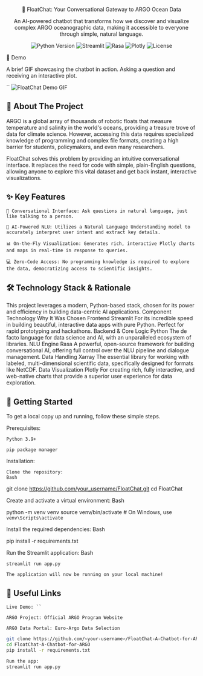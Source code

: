 <div align="center">

🌊 FloatChat: Your Conversational Gateway to ARGO Ocean Data

<p>
An AI-powered chatbot that transforms how we discover and visualize complex ARGO oceanographic data, making it accessible to everyone through simple, natural language.
</p>

<p>
<img src="https://img.shields.io/badge/Python-3.9+-blue.svg" alt="Python Version">
<img src="https://img.shields.io/badge/Framework-Streamlit-red.svg" alt="Streamlit">
<img src="https://img.shields.io/badge/NLU-Rasa-orange.svg" alt="Rasa">
<img src="https://img.shields.io/badge/Visualization-Plotly-purple.svg" alt="Plotly">
<img src="https://img.shields.io/badge/License-MIT-green.svg" alt="License">
</p>

</div>

🎥 Demo

A brief GIF showcasing the chatbot in action. Asking a question and receiving an interactive plot.

``
![FloatChat Demo GIF](link_to_your_demo_gif.gif)

## 📖 About The Project

ARGO is a global array of thousands of robotic floats that measure temperature and salinity in the world's oceans, providing a treasure trove of data for climate science. However, accessing this data requires specialized knowledge of programming and complex file formats, creating a high barrier for students, policymakers, and even many researchers.

FloatChat solves this problem by providing an intuitive conversational interface. It replaces the need for code with simple, plain-English questions, allowing anyone to explore this vital dataset and get back instant, interactive visualizations.

## ✨ Key Features

    💬 Conversational Interface: Ask questions in natural language, just like talking to a person.

    🤖 AI-Powered NLU: Utilizes a Natural Language Understanding model to accurately interpret user intent and extract key details.

    📊 On-the-Fly Visualization: Generates rich, interactive Plotly charts and maps in real-time in response to queries.

    💻 Zero-Code Access: No programming knowledge is required to explore the data, democratizing access to scientific insights.

## 🛠️ Technology Stack & Rationale

This project leverages a modern, Python-based stack, chosen for its power and efficiency in building data-centric AI applications.
Component	Technology	Why It Was Chosen
Frontend	Streamlit	For its incredible speed in building beautiful, interactive data apps with pure Python. Perfect for rapid prototyping and hackathons.
Backend & Core Logic	Python	The de facto language for data science and AI, with an unparalleled ecosystem of libraries.
NLU Engine	Rasa	A powerful, open-source framework for building conversational AI, offering full control over the NLU pipeline and dialogue management.
Data Handling	Xarray	The essential library for working with labeled, multi-dimensional scientific data, specifically designed for formats like NetCDF.
Data Visualization	Plotly	For creating rich, fully interactive, and web-native charts that provide a superior user experience for data exploration.

## 🚀 Getting Started

To get a local copy up and running, follow these simple steps.

Prerequisites:

    Python 3.9+

    pip package manager

Installation:

    Clone the repository:
    Bash

git clone https://github.com/your_username/FloatChat.git
cd FloatChat

Create and activate a virtual environment:
Bash

python -m venv venv
source venv/bin/activate  # On Windows, use `venv\Scripts\activate`

Install the required dependencies:
Bash

pip install -r requirements.txt

Run the Streamlit application:
Bash

    streamlit run app.py

    The application will now be running on your local machine!

## 🔗 Useful Links

    Live Demo: ``

    ARGO Project: Official ARGO Program Website

    ARGO Data Portal: Euro-Argo Data Selection

```bash
git clone https://github.com/<your-username>/FloatChat-A-Chatbot-for-ARGO.git
cd FloatChat-A-Chatbot-for-ARGO
pip install -r requirements.txt

Run the app:
streamlit run app.py